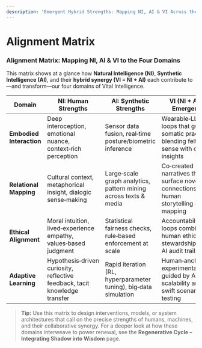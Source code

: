 ```yaml
---
description: 'Emergent Hybrid Strengths: Mapping NI, AI & VI Across the Four Domains'
---
```


# Alignment Matrix

### Alignment Matrix: Mapping NI, AI & VI to the Four Domains

This matrix shows at a glance how **Natural Intelligence (NI)**, **Synthetic Intelligence (AI)**, and their **hybrid synergy (VI = NI + AI)** each contribute to—and transform—our four domains of Vital Intelligence.

<table><thead><tr><th width="114.36328125">Domain</th><th width="201.8046875">NI: Human Strengths</th><th>AI: Synthetic Strengths</th><th>VI (NI + AI): Emergent </th></tr></thead><tbody><tr><td><strong>Embodied Interaction</strong></td><td>Deep interoception, emotional nuance, context‑rich perception</td><td>Sensor data fusion, real‑time posture/biometric inference</td><td>Wearable‑LLM loops that guide somatic practice, blending felt sense with data insights</td></tr><tr><td><strong>Relational</strong> <br><strong>Mapping</strong></td><td>Cultural context, metaphorical insight, dialogic sense‑making</td><td>Large‑scale graph analytics, pattern mining across texts &#x26; media</td><td>Co‑created narratives that surface novel connections via human storytelling + AI mapping</td></tr><tr><td><strong>Ethical</strong> <br><strong>Alignment</strong><br></td><td>Moral intuition, lived‑experience empathy, values‑based judgment</td><td>Statistical fairness checks, rule‑based enforcement at scale</td><td>Accountability loops combining human ethics stewardship with AI audit trails</td></tr><tr><td><strong>Adaptive</strong> <br><strong>Learning</strong><br></td><td>Hypothesis‑driven curiosity, reflective feedback, tacit knowledge transfer</td><td>Rapid iteration (RL, hyperparameter tuning), big‑data simulation</td><td>Human‑anchored experimentation guided by AI’s scalability and swift scenario testing</td></tr></tbody></table>

> **Tip:** Use this matrix to design interventions, models, or system architectures that call on the precise strengths of humans, machines, and their collaborative synergy. For a deeper look at how these domains interweave to power renewal, see the **Regenerative Cycle – Integrating Shadow into Wisdom** page.
